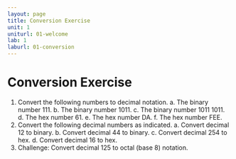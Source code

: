 ```yaml
---
layout: page
title: Conversion Exercise
unit: 1
uniturl: 01-welcome
lab: 1
laburl: 01-conversion
---
```



Conversion Exercise
===================

 1. Convert the following numbers to decimal notation.
   a. The binary number 111.
   b. The binary number 1011.
   c. The binary number 1011 1011.
   d. The hex number 61.
   e. The hex number DA.
   f. The hex number FEE.
 2. Convert the following decimal numbers as indicated.
   a. Convert decimal 12 to binary.
   b. Convert decimal 44 to binary.
   c. Convert decimal 254 to hex.
   d. Convert decimal 16 to hex.
 3. Challenge: Convert decimal 125 to octal (base 8) notation.

